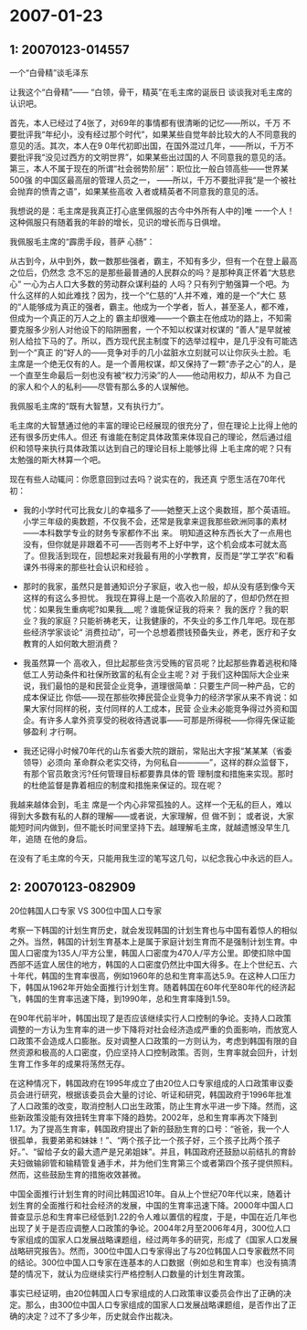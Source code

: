 # 2007-01-23

## 1: 20070123-014557

一个“白骨精”谈毛泽东

让我这个“白骨精”―― “白领，骨干，精英”在毛主席的诞辰日 谈谈我对毛主席的认识吧。 

首先，本人已经过了4张了，对69年的事情都有很清晰的记忆――所以，千万 不要批评我“年纪小，没有经过那个时代”，如果某些自觉年龄比较大的人不同意我的意见的活。其次，本人在9 0年代初即出国，在国外混过几年，――所以，千万不要批评我“没见过西方的文明世界”，如果某些出过国的人 不同意我的意见的活。第三，本人不属于现在的所谓“社会弱势阶层”：职位比一般白领高些――世界某500强 的中国区最高层的管理人员之一， ――所以，千万不要批评我“是一个被社会抛弃的愤青之语”，如果某些高收 入者或精英者不同意我的意见的活。

我想说的是：毛主席是我真正打心底里佩服的古今中外所有人中的]唯 一一个人！这种佩服只有随着我的年龄的增长，见识的增长而与日俱增。 

我佩服毛主席的“霹雳手段，菩萨 心肠”： 

从古到今，从中到外，数一数那些强者，霸主，不知有多少，但有一个在登上最高之位后，仍然念 念不忘的是那些最普通的人民群众的吗？是那种真正怀着“大慈悲心“ 一心为占人口大多数的劳动群众谋利益的 人吗？只有列宁勉强算一个吧。为什么这样的人如此难找？因为，找一个“仁慈的“人并不难，难的是一个”大仁 慈的“人能够成为真正的强者，霸主。他成为一个学者，哲人，甚至圣人，都不难，但成为一个真正的万人之上的 霸主却很难――一个霸主在他成功的路上，不知需要克服多少别人对他设下的陷阱圈套，一个不知以权谋对权谋的 ”善人”是早就被别人给拉下马的了。所以，西方现代民主制度下的选举过程中，是几乎没有可能选到一个“真正 的”好人的――竞争对手的几小盆脏水立刻就可以让你灰头土脸。毛主席是一个绝无仅有的人。是一个善用权谋，却又保持了一颗“赤子之心”的人，是一个直至生命最后一刻也没有被“权力污染”的人――他动用权力，却从不 为自己的家人和个人的私利――尽管有那么多的人误解他。 

我佩服毛主席的“既有大智慧，又有执行力”。 

毛主席的大智慧通过他的丰富的理论已经展现的很充分了，但在理论上比得上他的还有很多历史伟人。但还 有谁能在制定具体政策来体现自己的理论，然后通过组织和领导来执行具体政策以达到自己的理论目标上能够比得 上毛主席的呢？只有太勉强的斯大林算一个吧。 

现在有些人动辄问：你愿意回到过去吗？说实在的，我还真 宁愿生活在70年代初： 

- 我的小学时代可比我女儿的幸福多了――她整天上这个奥数班，那个英语班。 小学三年级的奥数题，不仅我不会，还常是我拿来逗我那些欧洲同事的素材――本科数学专业的财务专家都作不出 来。 明知道这种东西长大了一点用也没有，但你就是非跟着不可――否则考不上好中学，这个机会成本可就太高 了。但我活到现在，回想起来对我最有用的小学教育，反而是“学工学农”和看课外书得来的那些社会认识和经验 。 

- 那时的我家，虽然只是普通知识分子家庭，收入也一般，却从没有感到像今天这样的有这么多担忧。 我现在算得上是一个高收入阶层的了，但却仍然在担忧：如果我生重病呢?如果我___呢？谁能保证我的将来？ 我的医疗？我的职业？我的家庭？只能祈祷老天，让我健康的，不失业的多工作几年吧。现在那些经济学家谈论“ 消费拉动”，可一个总想着攒钱预备失业，养老，医疗和子女教育的人如何敢大胆消费？ 

- 我虽然算一个 高收入，但比起那些贪污受贿的官员呢？比起那些靠着逃税和降低工人劳动条件和社保所致富的私有企业主呢？对 于我们这种国际大企业来说，我们最怕的是和民营企业竞争，道理很简单：只要生产同一种产品，它的成本保证比 你低――现在那些吹捧民营企业竞争力的经济学家从来不肯说：如果大家付同样的税，支付同样的人工成本，民营 企业未必能竞争得过外资和国企。有许多人拿外资享受的税收待遇说事――可那是所得税――你得先保证能够盈利 才行啊。 

- 我还记得小时候70年代的山东省委大院的跟前，常贴出大字报“某某某（省委领导）必须向 革命群众老实交待，为何私自――――”，这样的群众监督下，有那个官员敢贪污?任何管理目标都要靠具体的管 理制度和措施来实现。那时的杜绝监督是靠着相应的制度和措施来保证的。现在呢？ 

我越来越体会到，毛主 席是一个内心非常孤独的人。这样一个无私的巨人，难以得到大多数有私的人群的理解――或者说，大家理解，但 做不到； 或者说，大家能短时间内做到，但不能长时间里坚持下去。越理解毛主席，就越遗憾没早生几年，追随 在他的身后。 

在没有了毛主席的今天，只能用我生涩的笔写这几句，以纪念我心中永远的巨人。

## 2: 20070123-082909

20位韩国人口专家 VS 300位中国人口专家

考察一下韩国的计划生育历史，就会发现韩国的计划生育也与中国有着惊人的相似之外。当然，韩国的计划生育基本上是属于家庭计划生育而不是强制计划生育。中国人口密度为135人/平方公里，韩国人口密度为470人/平方公里。即使扣除中国西部不适宜人居住的地方，韩国的人口密度仍然比中国大得多。在上个世纪五、六十年代，韩国的生育率很高，例如1960年的总和生育率高达5.9。在这种人口压力下，韩国从1962年开始全面推行计划生育。随着韩国在60年代至80年代的经济起飞，韩国的生育率迅速下降，到1990年，总和生育率降到1.59。

在90年代前半叶，韩国出现了是否应该继续实行人口控制的争论。支持人口政策调整的一方认为生育率的进一步下降将对社会经济造成严重的负面影响，而放宽人口政策不会造成人口膨胀。反对调整人口政策的一方则认为，考虑到韩国有限的自然资源和极高的人口密度，仍应坚持人口控制政策。否则，生育率就会回升，计划生育工作多年的成果将荡然无存。

在这种情况下，韩国政府在1995年成立了由20位人口专家组成的人口政策审议委员会进行研究，根据该委员会大量的讨论、听证和研究，韩国政府于1996年批准了人口政策的改变，取消控制人口出生政策，防止生育水平进一步下降。然而，这些新政策没能有效扭转生育率下降的趋势。2002年，总和生育率再次下降到1.17。为了提高生育率，韩国政府提出了新的鼓励生育的口号：“爸爸，我一个人很孤单，我要弟弟和妹妹！”、“两个孩子比一个孩子好，三个孩子比两个孩子好。”、“留给子女的最大遗产是兄弟姐妹”。并且，韩国政府还鼓励以前结扎的育龄夫妇做输卵管和输精管复通手术，并为他们生育第三个或者第四个孩子提供照料。然而，这些鼓励生育的措施收效甚微。

中国全面推行计划生育的时间比韩国迟10年。自从上个世纪70年代以来，随着计划生育的全面推行和社会经济的发展，中国的生育率迅速下降。2000年中国人口普查显示总和生育率已经低到1.22的令人难以置信的程度，于是，中国在近几年也出现了关于是否应调整人口政策的争论。2004年2月至2006年4月，300位人口专家组成的国家人口发展战略课题组，经过两年多的研究，形成了《国家人口发展战略研究报告》。然而，300位中国人口专家得出了与20位韩国人口专家截然不同的结论。300位中国人口专家在连基本的人口数据（例如总和生育率）也没有搞清楚的情况下，就认为应继续实行严格控制人口数量的计划生育政策。

事实已经证明，由20位韩国人口专家组成的人口政策审议委员会作出了正确的决定。那么，由300位中国人口专家组成的国家人口发展战略课题组，是否作出了正确的决定？过不了多少年，历史就会作出裁决。

